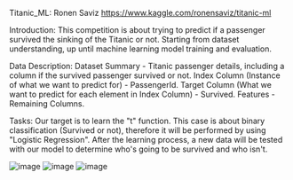 Titanic_ML:
Ronen Saviz
https://www.kaggle.com/ronensaviz/titanic-ml

Introduction:
This competition is about trying to predict if a passenger survived the sinking of the Titanic or not.
Starting from dataset understanding, up until machine learning model training and evaluation.

Data Description:
Dataset Summary - Titanic passenger details, including a column if the survived passenger survived or not.
Index Column (Instance of what we want to predict for) - PassengerId.
Target Column (What we want to predict for each element in Index Column) - Survived.
Features - Remaining Columns.

Tasks:
Our target is to learn the "t" function.
This case is about binary classification (Survived or not), therefore it will be performed by using "Logistic Regression".
After the learning process, a new data will be tested with our model to determine who's going to be survived and who isn't.


![image](https://user-images.githubusercontent.com/72870423/160239678-582516ef-e0a3-4d6c-a6b1-fd73ce36bb34.png)
![image](https://user-images.githubusercontent.com/72870423/160239703-c9d15f56-b5d6-4f30-a50f-227ea3d87167.png)
![image](https://user-images.githubusercontent.com/72870423/160239714-c05972dd-6279-4575-8671-7a12532803b1.png)

